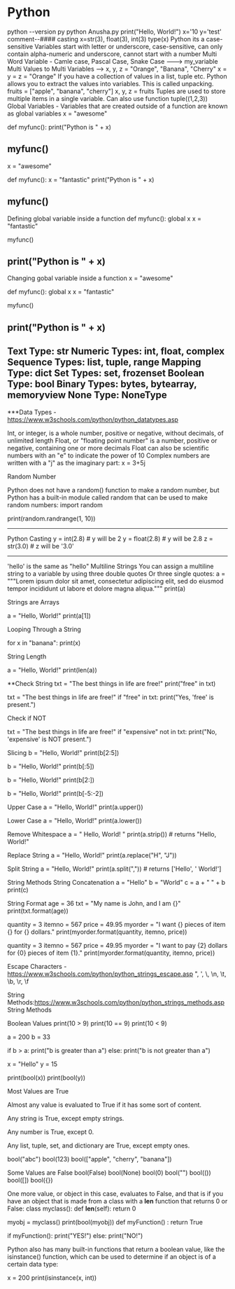 # Python

python --version
py
python Anusha.py
print("Hello, World!")
x='10
y='test'
comment--####
casting
x=str(3), float(3), int(3)
type(x)
Python its a case-sensitive
Variables start with letter or underscore, case-sensitive, can only contain alpha-numeric and underscore, cannot start with a number
Multi Word Variable  - Camle case, Pascal Case, Snake Case ---> my_variable
Multi Values to Multi Variables --> x, y, z = "Orange", "Banana", "Cherry"
x = y = z = "Orange"
If you have a collection of values in a list, tuple etc. Python allows you to extract the values into variables. This is called unpacking.
fruits = ["apple", "banana", "cherry"]
x, y, z = fruits
Tuples are used to store multiple items in a single variable. Can also use function tuple((1,2,3))
Global Variables - Variables that are created outside of a function are known as global variables
x = "awesome"

def myfunc():
  print("Python is " + x)

myfunc() 
------------
x = "awesome"

def myfunc():
  x = "fantastic"
  print("Python is " + x)

myfunc()
--------------
Defining global variable inside a function
def myfunc():
  global x
  x = "fantastic"

myfunc()

print("Python is " + x)
------------------
Changing gobal variable inside a function
x = "awesome"

def myfunc():
  global x
  x = "fantastic"

myfunc()

print("Python is " + x) 
-----------------
Text Type: 	str
Numeric Types: 	int, float, complex
Sequence Types: 	list, tuple, range
Mapping Type: 	dict
Set Types: 	set, frozenset
Boolean Type: 	bool
Binary Types: 	bytes, bytearray, memoryview
None Type: 	NoneType
-----------------
***Data Types - https://www.w3schools.com/python/python_datatypes.asp

Int, or integer, is a whole number, positive or negative, without decimals, of unlimited length
Float, or "floating point number" is a number, positive or negative, containing one or more decimals
Float can also be scientific numbers with an "e" to indicate the power of 10
Complex numbers are written with a "j" as the imaginary part:
x = 3+5j

Random Number

Python does not have a random() function to make a random number, but Python has a built-in module called random that can be used to make random numbers:
import random

print(random.randrange(1, 10)) 

-----------------
Python Casting
y = int(2.8) # y will be 2
y = float(2.8)   # y will be 2.8
z = str(3.0)  # z will be '3.0'

-----------------

'hello' is the same as "hello"
Multiline Strings
You can assign a multiline string to a variable by using three double quotes Or three single quotes:
a = """Lorem ipsum dolor sit amet,
consectetur adipiscing elit,
sed do eiusmod tempor incididunt
ut labore et dolore magna aliqua."""
print(a) 


Strings are Arrays

a = "Hello, World!"
print(a[1])

Looping Through a String

for x in "banana":
  print(x)
  
String Length

a = "Hello, World!"
print(len(a))

**Check String
txt = "The best things in life are free!"
print("free" in txt)

txt = "The best things in life are free!"
if "free" in txt:
  print("Yes, 'free' is present.")
  
Check if NOT

txt = "The best things in life are free!"
if "expensive" not in txt:
  print("No, 'expensive' is NOT present.")
  
Slicing
b = "Hello, World!"
print(b[2:5])

b = "Hello, World!"
print(b[:5])

b = "Hello, World!"
print(b[2:])

b = "Hello, World!"
print(b[-5:-2])

Upper Case
a = "Hello, World!"
print(a.upper())

Lower Case
a = "Hello, World!"
print(a.lower())

Remove Whitespace
a = " Hello, World! "
print(a.strip()) # returns "Hello, World!" 

Replace String
a = "Hello, World!"
print(a.replace("H", "J"))

Split String
a = "Hello, World!"
print(a.split(",")) # returns ['Hello', ' World!'] 

String Methods
String Concatenation
a = "Hello"
b = "World"
c = a + " " + b
print(c)

String Format
age = 36
txt = "My name is John, and I am {}"
print(txt.format(age))


quantity = 3
itemno = 567
price = 49.95
myorder = "I want {} pieces of item {} for {} dollars."
print(myorder.format(quantity, itemno, price))

quantity = 3
itemno = 567
price = 49.95
myorder = "I want to pay {2} dollars for {0} pieces of item {1}."
print(myorder.format(quantity, itemno, price))

Escape Characters - https://www.w3schools.com/python/python_strings_escape.asp
\", \', \\, \n, \t, \b, \r, \f

String Methods:https://www.w3schools.com/python/python_strings_methods.asp
String Methods

Boolean Values
print(10 > 9)
print(10 == 9)
print(10 < 9)

a = 200
b = 33

if b > a:
  print("b is greater than a")
else:
  print("b is not greater than a") 
  
x = "Hello"
y = 15

print(bool(x))
print(bool(y))

Most Values are True

Almost any value is evaluated to True if it has some sort of content.

Any string is True, except empty strings.

Any number is True, except 0.

Any list, tuple, set, and dictionary are True, except empty ones.

bool("abc")
bool(123)
bool(["apple", "cherry", "banana"])

Some Values are False
bool(False)
bool(None)
bool(0)
bool("")
bool(())
bool([])
bool({}) 

One more value, or object in this case, evaluates to False, and that is if you have an object that is made from a class with a __len__ function that returns 0 or False: 
class myclass():
  def __len__(self):
    return 0

myobj = myclass()
print(bool(myobj)) 
def myFunction() :
  return True

if myFunction():
  print("YES!")
else:
  print("NO!") 
 
Python also has many built-in functions that return a boolean value, like the isinstance() function, which can be used to determine if an object is of a certain data type:

x = 200
print(isinstance(x, int)) 


